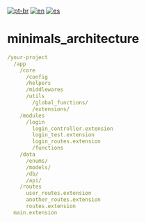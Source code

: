 [![pt-br](https://img.shields.io/badge/language-pt--br-green.svg)](https://github.com/kauemurakami/minimals_architecture/blob/main/README.pt-br.md)
[![en](https://img.shields.io/badge/language-en-orange.svg)](https://github.com/kauemurakami/minimals_architecture/blob/main/README.md)
[![es](https://img.shields.io/badge/language-en-orange.svg)](https://github.com/kauemurakami/minimals_architecture/blob/main/README.md)

# minimals_architecture
```yaml
/your-project
  /app
    /core
      /config
      /helpers
      /middlewares
      /utils
        /global_functions/
        /extensions/
    /modules
      /login
        login_controller.extension
        login_test.extension
        login_routes.extension
        /functions
    /data
      /enums/
      /models/
      /db/
      /api/
    /routes
      user_routes.extension
      another_routes.extension
      routes.extension
  main.extension
```
